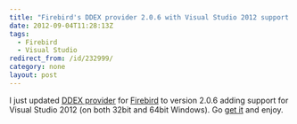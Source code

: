 ```yaml
---
title: "Firebird's DDEX provider 2.0.6 with Visual Studio 2012 support released"
date: 2012-09-04T11:28:13Z
tags:
  - Firebird
  - Visual Studio
redirect_from: /id/232999/
category: none
layout: post
---
```

I just updated [DDEX provider][1] for [Firebird][2] to version 2.0.6 adding support for Visual Studio 2012 (on both 32bit and 64bit Windows). Go [get it][3] and enjoy.

[1]: http://www.firebirdsql.org/en/net-provider/
[2]: http://www.firebirdsql.org
[3]: http://www.firebirdsql.org/en/net-provider/

